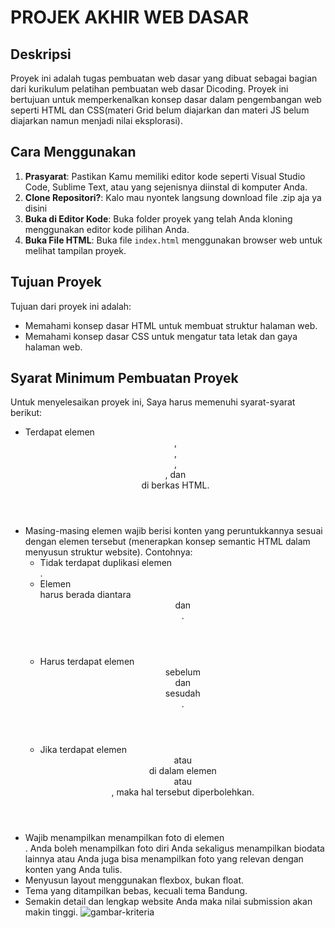 # PROJEK AKHIR WEB DASAR

## Deskripsi

Proyek ini adalah tugas pembuatan web dasar yang dibuat sebagai bagian dari kurikulum pelatihan pembuatan web dasar Dicoding. Proyek ini bertujuan untuk memperkenalkan konsep dasar dalam pengembangan web seperti HTML dan CSS(materi Grid belum diajarkan dan materi JS belum diajarkan namun menjadi nilai eksplorasi).

## Cara Menggunakan

1. **Prasyarat**: Pastikan Kamu memiliki editor kode seperti Visual Studio Code, Sublime Text, atau yang sejenisnya diinstal di komputer Anda.
2. **Clone Repositori?**: Kalo mau nyontek langsung download file .zip aja ya disini
3. **Buka di Editor Kode**: Buka folder proyek yang telah Anda kloning menggunakan editor kode pilihan Anda.
4. **Buka File HTML**: Buka file `index.html` menggunakan browser web untuk melihat tampilan proyek.

## Tujuan Proyek

Tujuan dari proyek ini adalah:

- Memahami konsep dasar HTML untuk membuat struktur halaman web.
- Memahami konsep dasar CSS untuk mengatur tata letak dan gaya halaman web.

## Syarat Minimum Pembuatan Proyek

Untuk menyelesaikan proyek ini, Saya harus memenuhi syarat-syarat berikut:

- Terdapat elemen <header>, <footer>, <main>, <article>, dan <aside> di berkas HTML.
- Masing-masing elemen wajib berisi konten yang peruntukkannya sesuai dengan elemen tersebut (menerapkan konsep semantic HTML dalam menyusun struktur website). Contohnya:
  - Tidak terdapat duplikasi elemen <main>.
  - Elemen <main> harus berada diantara <header> dan <footer>.
  - Harus terdapat elemen <header> sebelum <main> dan <footer> sesudah <main>.
  - Jika terdapat elemen <header> atau <footer> di dalam elemen <article> atau <aside>, maka hal tersebut diperbolehkan.
- Wajib menampilkan menampilkan foto di elemen <aside>. Anda boleh menampilkan foto diri Anda sekaligus menampilkan biodata lainnya atau Anda juga bisa menampilkan foto yang relevan dengan konten yang Anda tulis.
- Menyusun layout menggunakan flexbox, bukan float.
- Tema yang ditampilkan bebas, kecuali tema Bandung.
- Semakin detail dan lengkap website Anda maka nilai submission akan makin tinggi.
  ![gambar-kriteria](https://dicoding-web-img.sgp1.cdn.digitaloceanspaces.com/original/academy/dos:a1d316319803898031089af9af77791e20230623094410.png)
